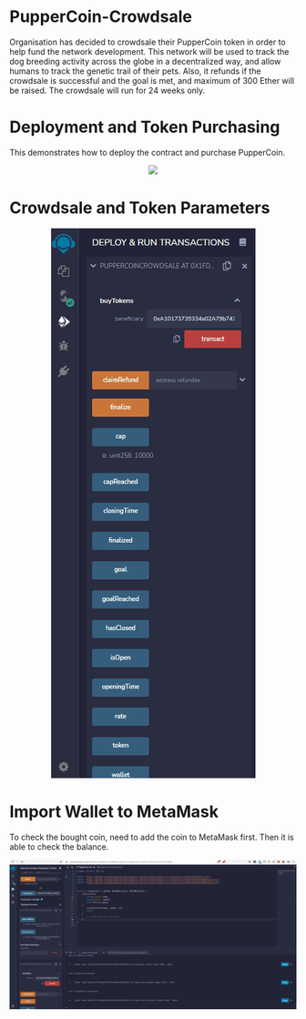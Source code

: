 # PupperCoin-Crowdsale

Organisation has decided to crowdsale their PupperCoin token in order to help fund the network development.
This network will be used to track the dog breeding activity across the globe in a decentralized way, and allow humans to track the genetic trail of their pets. Also, it refunds if the crowdsale is successful and the goal is met, and maximum of 300 Ether will be raised. The crowdsale will run for 24 weeks only.

# Deployment and Token Purchasing

This demonstrates how to deploy the contract and purchase PupperCoin.

<p align="center">
  <img src="https://github.com/chirathlv/PupperCoin-Crowdsale/blob/main/Images/Deployment_Token_Sale.gif">
</p>

# Crowdsale and Token Parameters

<p align="center">
  <img src="https://github.com/chirathlv/PupperCoin-Crowdsale/blob/main/Images/Parameters.gif">
</p>

# Import Wallet to MetaMask

To check the bought coin, need to add the coin to MetaMask first. Then it is able to check the balance.

<p align="center">
  <img src="https://github.com/chirathlv/PupperCoin-Crowdsale/blob/main/Images/Import_PUP_Coin.gif">
</p>

